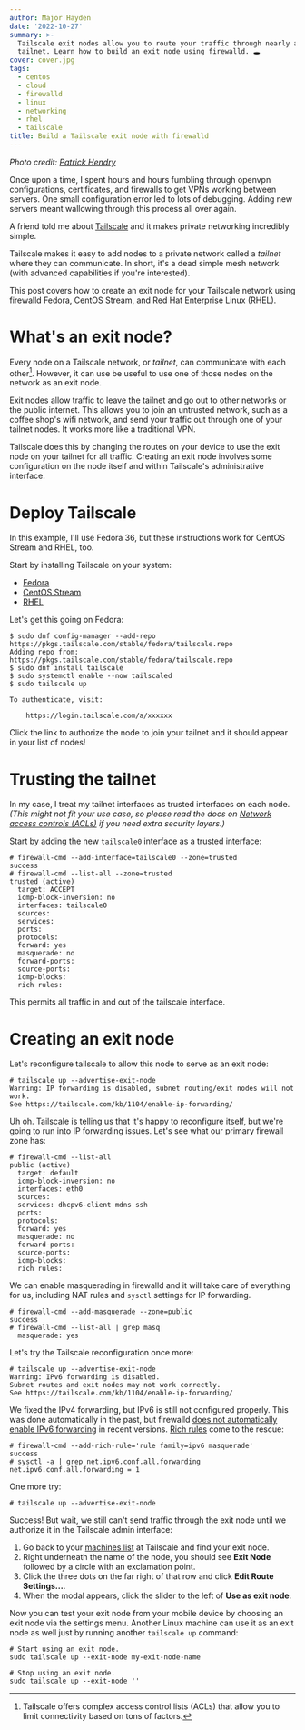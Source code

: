 ```yaml
---
author: Major Hayden
date: '2022-10-27'
summary: >-
  Tailscale exit nodes allow you to route your traffic through nearly any system in your
  tailnet. Learn how to build an exit node using firewalld. 🕳️
cover: cover.jpg
tags:
  - centos
  - cloud
  - firewalld
  - linux
  - networking
  - rhel
  - tailscale
title: Build a Tailscale exit node with firewalld
---
```


_Photo credit: [Patrick Hendry](https://unsplash.com/photos/Tv5lpMsuvoI)_

Once upon a time, I spent hours and hours fumbling through openvpn configurations, certificates, and firewalls to get VPNs working between servers.
One small configuration error led to lots of debugging.
Adding new servers meant wallowing through this process all over again.

A friend told me about [Tailscale] and it makes private networking incredibly simple.

Tailscale makes it easy to add nodes to a private network called a _tailnet_ where they can communicate.
In short, it's a dead simple mesh network (with advanced capabilities if you're interested).

This post covers how to create an exit node for your Tailscale network using firewalld Fedora, CentOS Stream, and Red Hat Enterprise Linux (RHEL).

[Tailscale]: https://tailscale.com/

# What's an exit node?

Every node on a Tailscale network, or _tailnet_, can communicate with each other[^acl].
However, it can use be useful to use one of those nodes on the network as an exit node.

Exit nodes allow traffic to leave the tailnet and go out to other networks or the public internet.
This allows you to join an untrusted network, such as a coffee shop's wifi network, and send your traffic out through one of your tailnet nodes.
It works more like a traditional VPN.

Tailscale does this by changing the routes on your device to use the exit node on your tailnet for all traffic.
Creating an exit node involves some configuration on the node itself and within Tailscale's administrative interface.

[^acl]: Tailscale offers complex access control lists (ACLs) that allow you to limit connectivity based on tons of factors.

# Deploy Tailscale

In this example, I'll use Fedora 36, but these instructions work for CentOS Stream and RHEL, too.

Start by installing Tailscale on your system:

* [Fedora](https://tailscale.com/download/linux/fedora)
* [CentOS Stream](https://tailscale.com/download/linux/centos-stream-9)
* [RHEL](https://tailscale.com/download/linux/rhel-9)

Let's get this going on Fedora:

```console
$ sudo dnf config-manager --add-repo https://pkgs.tailscale.com/stable/fedora/tailscale.repo
Adding repo from: https://pkgs.tailscale.com/stable/fedora/tailscale.repo
$ sudo dnf install tailscale
$ sudo systemctl enable --now tailscaled
$ sudo tailscale up

To authenticate, visit:

	https://login.tailscale.com/a/xxxxxx
```

Click the link to authorize the node to join your tailnet and it should appear in your list of nodes!

# Trusting the tailnet

In my case, I treat my tailnet interfaces as trusted interfaces on each node.
_(This might not fit your use case, so please read the docs on [Network access controls (ACLs)] if you need extra security layers.)_

Start by adding the new `tailscale0` interface as a trusted interface:

```console
# firewall-cmd --add-interface=tailscale0 --zone=trusted
success
# firewall-cmd --list-all --zone=trusted
trusted (active)
  target: ACCEPT
  icmp-block-inversion: no
  interfaces: tailscale0
  sources: 
  services: 
  ports: 
  protocols: 
  forward: yes
  masquerade: no
  forward-ports: 
  source-ports: 
  icmp-blocks: 
  rich rules: 
```

This permits all traffic in and out of the tailscale interface.

# Creating an exit node

Let's reconfigure tailscale to allow this node to serve as an exit node:

```console
# tailscale up --advertise-exit-node
Warning: IP forwarding is disabled, subnet routing/exit nodes will not work.
See https://tailscale.com/kb/1104/enable-ip-forwarding/
```

Uh oh.
Tailscale is telling us that it's happy to reconfigure itself, but we're going to run into IP forwarding issues.
Let's see what our primary firewall zone has:

```console
# firewall-cmd --list-all
public (active)
  target: default
  icmp-block-inversion: no
  interfaces: eth0
  sources: 
  services: dhcpv6-client mdns ssh
  ports: 
  protocols: 
  forward: yes
  masquerade: no
  forward-ports: 
  source-ports: 
  icmp-blocks: 
  rich rules: 
```

We can enable masquerading in firewalld and it will take care of everything for us, including NAT rules and `sysctl` settings for IP forwarding.

```console
# firewall-cmd --add-masquerade --zone=public
success
# firewall-cmd --list-all | grep masq
  masquerade: yes
```

Let's try the Tailscale reconfiguration once more:

```console
# tailscale up --advertise-exit-node
Warning: IPv6 forwarding is disabled.
Subnet routes and exit nodes may not work correctly.
See https://tailscale.com/kb/1104/enable-ip-forwarding/
```

We fixed the IPv4 forwarding, but IPv6 is still not configured properly.
This was done automatically in the past, but firewalld [does not automatically enable IPv6 forwarding] in recent versions.
[Rich rules] come to the rescue:

```console
# firewall-cmd --add-rich-rule='rule family=ipv6 masquerade'
success
# sysctl -a | grep net.ipv6.conf.all.forwarding
net.ipv6.conf.all.forwarding = 1
```

One more try:

```console
# tailscale up --advertise-exit-node
```

Success!
But wait, we still can't send traffic through the exit node until we authorize it in the Tailscale admin interface:

1. Go back to your [machines list] at Tailscale and find your exit node.
2. Right underneath the name of the node, you should see **Exit Node** followed by a circle with an exclamation point.
3. Click the three dots on the far right of that row and click **Edit Route Settings...**.
4. When the modal appears, click the slider to the left of **Use as exit node**.

Now you can test your exit node from your mobile device by choosing an exit node via the settings menu.
Another Linux machine can use it as an exit node as well just by running another `tailscale up` command:

```shell
# Start using an exit node.
sudo tailscale up --exit-node my-exit-node-name

# Stop using an exit node.
sudo tailscale up --exit-node ''
```


[Network access controls (ACLs)]: https://tailscale.com/kb/1018/acls/
[does not automatically enable IPv6 forwarding]: https://github.com/firewalld/firewalld/issues/683
[Rich rules]: https://firewalld.org/documentation/man-pages/firewalld.richlanguage.html
[machines list]: https://login.tailscale.com/admin/machines